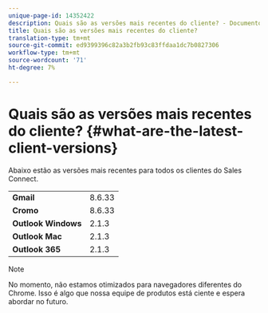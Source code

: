 ```yaml
---
unique-page-id: 14352422
description: Quais são as versões mais recentes do cliente? - Documentos do Marketo - Documentação do produto
title: Quais são as versões mais recentes do cliente?
translation-type: tm+mt
source-git-commit: ed9399396c82a3b2fb93c83ffdaa1dc7b0827306
workflow-type: tm+mt
source-wordcount: '71'
ht-degree: 7%

---
```



# Quais são as versões mais recentes do cliente? {#what-are-the-latest-client-versions}

Abaixo estão as versões mais recentes para todos os clientes do Sales Connect.

<table> 
 <tbody> 
  <tr> 
   <td><strong>Gmail</strong></td> 
   <td>8.6.33</td> 
  </tr> 
  <tr> 
   <td><strong>Cromo</strong></td> 
   <td>8.6.33</td> 
  </tr> 
  <tr> 
   <td><strong>Outlook Windows</strong></td> 
   <td>2.1.3</td> 
  </tr> 
  <tr> 
   <td><strong>Outlook Mac</strong></td> 
   <td>2.1.3</td> 
  </tr> 
  <tr> 
   <td><strong>Outlook 365</strong></td> 
   <td>2.1.3</td> 
  </tr> 
 </tbody> 
</table>

>[!NOTE]
>
>No momento, não estamos otimizados para navegadores diferentes do Chrome. Isso é algo que nossa equipe de produtos está ciente e espera abordar no futuro.
